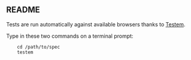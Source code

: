 ## README

Tests are run automatically against available browsers thanks to [Testem](https://github.com/airportyh/testem).

Type in these two commands on a terminal prompt:

        cd /path/to/spec
        testem
